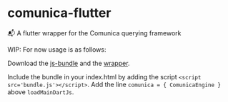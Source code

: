 # comunica-flutter
:mailbox_with_mail: A flutter wrapper for the Comunica querying framework

WIP: For now usage is as follows:

Download the [js-bundle](https://github.com/anusii/comunica-flutter/blob/main/js-bundle/bundle.js) and the [wrapper](https://github.com/anusii/comunica-flutter/blob/main/flutter_test_app/lib/comunica.dart).

Include the bundle in your index.html by adding the script `<script src='bundle.js'></script>`.
Add the line `comunica = { ComunicaEngine }` above `loadMainDartJs`.

